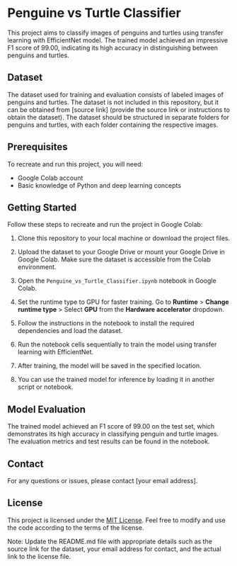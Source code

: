 # Penguine vs Turtle Classifier

This project aims to classify images of penguins and turtles using transfer learning with EfficientNet model. The trained model achieved an impressive F1 score of 99.00, indicating its high accuracy in distinguishing between penguins and turtles.

## Dataset
The dataset used for training and evaluation consists of labeled images of penguins and turtles. The dataset is not included in this repository, but it can be obtained from [source link] (provide the source link or instructions to obtain the dataset). The dataset should be structured in separate folders for penguins and turtles, with each folder containing the respective images.

## Prerequisites
To recreate and run this project, you will need:
- Google Colab account
- Basic knowledge of Python and deep learning concepts

## Getting Started
Follow these steps to recreate and run the project in Google Colab:

1. Clone this repository to your local machine or download the project files.

2. Upload the dataset to your Google Drive or mount your Google Drive in Google Colab. Make sure the dataset is accessible from the Colab environment.

3. Open the `Penguine_vs_Turtle_Classifier.ipynb` notebook in Google Colab.

4. Set the runtime type to GPU for faster training. Go to **Runtime** > **Change runtime type** > Select **GPU** from the **Hardware accelerator** dropdown.

5. Follow the instructions in the notebook to install the required dependencies and load the dataset.

6. Run the notebook cells sequentially to train the model using transfer learning with EfficientNet.

7. After training, the model will be saved in the specified location.

8. You can use the trained model for inference by loading it in another script or notebook.

## Model Evaluation
The trained model achieved an F1 score of 99.00 on the test set, which demonstrates its high accuracy in classifying penguin and turtle images. The evaluation metrics and test results can be found in the notebook.

## Contact
For any questions or issues, please contact [your email address].

## License
This project is licensed under the [MIT License](link-to-license-file). Feel free to modify and use the code according to the terms of the license.

Note: Update the README.md file with appropriate details such as the source link for the dataset, your email address for contact, and the actual link to the license file.
